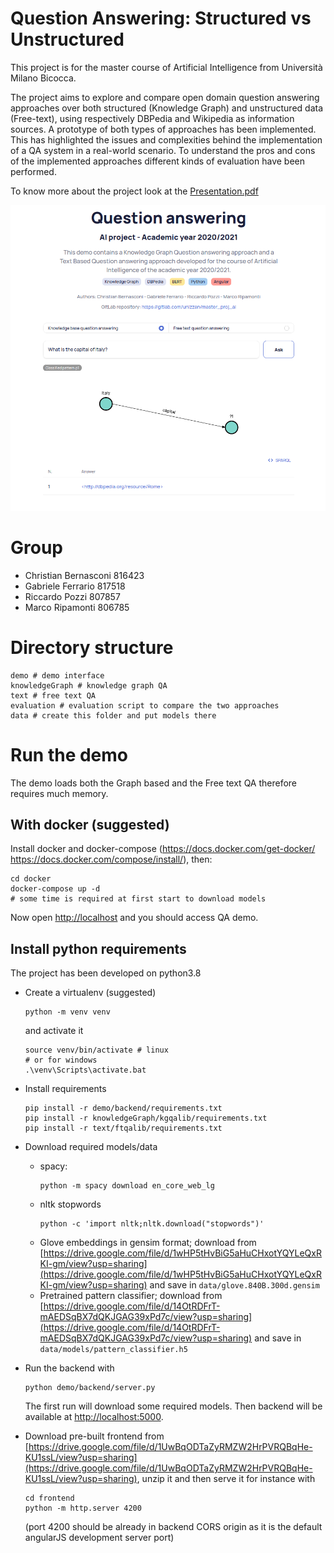 # Question Answering: Structured vs Unstructured

This project is for the master course of Artificial Intelligence from Università Milano Bicocca.

The project aims to explore and compare open domain question answering approaches over both structured (Knowledge Graph) and unstructured data (Free-text), using respectively DBPedia and Wikipedia as information sources. A prototype of both types of approaches has been implemented. This has highlighted the issues and complexities behind the implementation of a QA system in a real-world scenario. To understand the pros and cons of the implemented approaches different kinds of evaluation have been performed.

To know more about the project look at the [Presentation.pdf](https://docs.google.com/presentation/d/1OdwqdyJwc36c8yy4cUffE9PqPtOgtlKT9Jxepqk9i1M/edit?usp=sharing)

![Demp](qascreen.png)

# Group

- Christian Bernasconi 816423
- Gabriele Ferrario 817518
- Riccardo Pozzi 807857
- Marco Ripamonti 806785

# Directory structure
```
demo # demo interface
knowledgeGraph # knowledge graph QA
text # free text QA
evaluation # evaluation script to compare the two approaches
data # create this folder and put models there
```

# Run the demo
The demo loads both the Graph based and the Free text QA therefore requires much memory.

## With docker (suggested)
Install docker and docker-compose (https://docs.docker.com/get-docker/ https://docs.docker.com/compose/install/), then:
```
cd docker
docker-compose up -d
# some time is required at first start to download models
```
Now open [http://localhost](http://localhost) and you should access QA demo.

## Install python requirements
The project has been developed on python3.8

- Create a virtualenv (suggested)
    ```
    python -m venv venv
    ```
    and activate it
    ```
    source venv/bin/activate # linux
    # or for windows
    .\venv\Scripts\activate.bat
    ```
- Install requirements
    ```
    pip install -r demo/backend/requirements.txt
    pip install -r knowledgeGraph/kgqalib/requirements.txt
    pip install -r text/ftqalib/requirements.txt
    ```
- Download required models/data
    - spacy:
        ```
        python -m spacy download en_core_web_lg
        ```
    - nltk stopwords
        ```
        python -c 'import nltk;nltk.download("stopwords")'
        ```
    - Glove embeddings in gensim format; download from [https://drive.google.com/file/d/1wHP5tHvBiG5aHuCHxotYQYLeQxRKI-gm/view?usp=sharing](https://drive.google.com/file/d/1wHP5tHvBiG5aHuCHxotYQYLeQxRKI-gm/view?usp=sharing) and save in `data/glove.840B.300d.gensim`
    - Pretrained pattern classifier; download from [https://drive.google.com/file/d/14OtRDFrT-mAEDSqBX7dQKJGAG39xPd7c/view?usp=sharing](https://drive.google.com/file/d/14OtRDFrT-mAEDSqBX7dQKJGAG39xPd7c/view?usp=sharing) and save in `data/models/pattern_classifier.h5`

- Run the backend with
    ```
    python demo/backend/server.py
    ```
    The first run will download some required models.
    Then backend will be available at [http://localhost:5000](http://localhost:5000).

- Download pre-built frontend from [https://drive.google.com/file/d/1UwBqODTaZyRMZW2HrPVRQBqHe-KU1ssL/view?usp=sharing](https://drive.google.com/file/d/1UwBqODTaZyRMZW2HrPVRQBqHe-KU1ssL/view?usp=sharing), unzip it and then serve it for instance with
    ```
    cd frontend
    python -m http.server 4200
    ```
    (port 4200 should be already in backend CORS origin as it is the default angularJS development server port)
